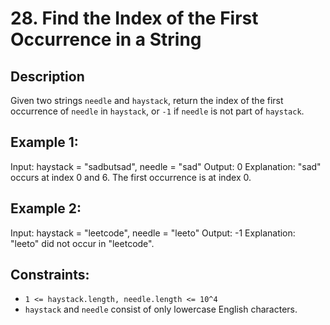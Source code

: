 # 28. Find the Index of the First Occurrence in a String

## Description

Given two strings `needle` and `haystack`, return the index of the first occurrence of `needle` in `haystack`, or `-1` if `needle` is not part of `haystack`.

## Example 1:

Input: haystack = "sadbutsad", needle = "sad"
Output: 0
Explanation: "sad" occurs at index 0 and 6.
The first occurrence is at index 0.

## Example 2:

Input: haystack = "leetcode", needle = "leeto"
Output: -1
Explanation: "leeto" did not occur in "leetcode".

## Constraints:

- `1 <= haystack.length, needle.length <= 10^4`
- `haystack` and `needle` consist of only lowercase English characters.